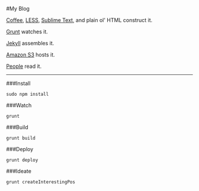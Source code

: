 #My Blog

[Coffee](http://coffeescript.org/), [LESS](http://lesscss.org/), [Sublime Text](http://www.sublimetext.com/2), and plain ol' HTML construct it.

[Grunt](http://gruntjs.com/) watches it.

[Jekyll](http://jekyllrb.com/) assembles it.

[Amazon S3](http://aws.amazon.com/s3/) hosts it.

[People](http://en.wikipedia.org/wiki/Human) read it.

------------------

###Install

    sudo npm install
    
###Watch

    grunt

###Build

    grunt build
    
###Deploy

    grunt deploy
    
###Ideate

    grunt createInterestingPos
